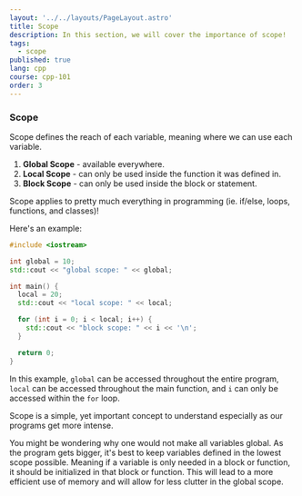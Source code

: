 ```yaml
---
layout: '../../layouts/PageLayout.astro'
title: Scope
description: In this section, we will cover the importance of scope!
tags:
  - scope
published: true
lang: cpp
course: cpp-101
order: 3
---
```

### Scope
Scope defines the reach of each variable, meaning where we can use each variable.
1. **Global Scope** - available everywhere.
2. **Local Scope** - can only be used inside the function it was defined in.
3. **Block Scope** - can only be used inside the block or statement.

Scope applies to pretty much everything in programming (ie. if/else, loops, functions, and classes)!

Here's an example:

```cpp
#include <iostream>

int global = 10;
std::cout << "global scope: " << global;

int main() {
  local = 20;
  std::cout << "local scope: " << local;

  for (int i = 0; i < local; i++) {
    std::cout << "block scope: " << i << '\n';
  }

  return 0;
}
```

In this example, `global` can be accessed throughout the entire program, `local` can be accessed throughout the main function, and `i` can only be accessed within the `for` loop.

Scope is a simple, yet important concept to understand especially as our programs get more intense.

You might be wondering why one would not make all variables global. As the program gets bigger, it's best to keep variables defined in the lowest scope possible. Meaning if a variable is only needed in a block or function, it should be initialized in that block or function. This will lead to a more efficient use of memory and will allow for less clutter in the global scope.